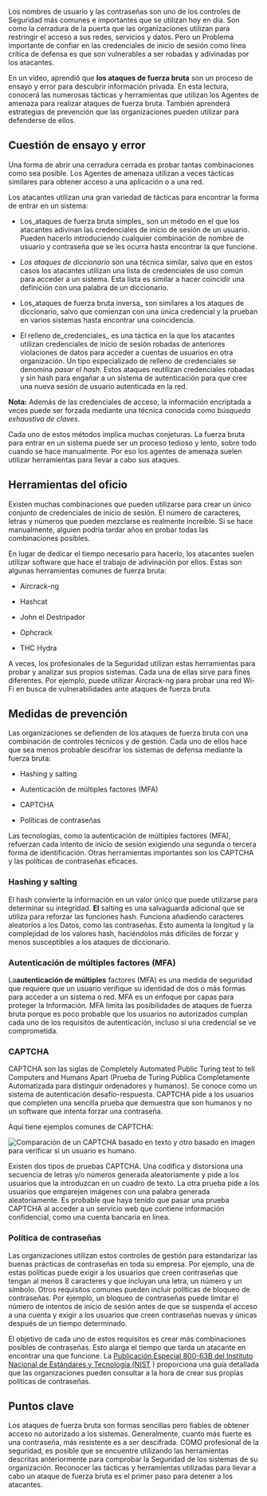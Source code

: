 
Los nombres de usuario y las contraseñas son uno de los controles de Seguridad más comunes e importantes que se utilizan hoy en día. Son como la cerradura de la puerta que las organizaciones utilizan para restringir el acceso a sus redes, servicios y datos. Pero un Problema importante de confiar en las credenciales de inicio de sesión como línea crítica de defensa es que son vulnerables a ser robadas y adivinadas por los atacantes.

En un vídeo, aprendió que **los ataques de fuerza bruta** son un proceso de ensayo y error para descubrir información privada. En esta lectura, conocerá las numerosas tácticas y herramientas que utilizan los Agentes de amenaza para realizar ataques de fuerza bruta. También aprenderá estrategias de prevención que las organizaciones pueden utilizar para defenderse de ellos.

## Cuestión de ensayo y error

Una forma de abrir una cerradura cerrada es probar tantas combinaciones como sea posible. Los Agentes de amenaza utilizan a veces tácticas similares para obtener acceso a una aplicación o a una red.

Los atacantes utilizan una gran variedad de tácticas para encontrar la forma de entrar en un sistema:

- Los_ataques de fuerza bruta simples_ son un método en el que los atacantes adivinan las credenciales de inicio de sesión de un usuario. Pueden hacerlo introduciendo cualquier combinación de nombre de usuario y contraseña que se les ocurra hasta encontrar la que funcione.
    
- _Los ataques de diccionario_ son una técnica similar, salvo que en estos casos los atacantes utilizan una lista de credenciales de uso común para acceder a un sistema. Esta lista es similar a hacer coincidir una definición con una palabra de un diccionario.
    
- Los_ataques de fuerza bruta inversa_ son similares a los ataques de diccionario, salvo que comienzan con una única credencial y la prueban en varios sistemas hasta encontrar una coincidencia.
    
- El relleno de_credenciales_ es una táctica en la que los atacantes utilizan credenciales de inicio de sesión robadas de anteriores violaciones de datos para acceder a cuentas de usuarios en otra organización. Un tipo especializado de relleno de credenciales se denomina _pasar el hash_. Estos ataques reutilizan credenciales robadas y sin hash para engañar a un sistema de autenticación para que cree una nueva sesión de usuario autenticada en la red.
    

**Nota:** Además de las credenciales de acceso, la información encriptada a veces puede ser forzada mediante una técnica conocida como _búsqueda exhaustiva de claves_.

Cada uno de estos métodos implica muchas conjeturas. La fuerza bruta para entrar en un sistema puede ser un proceso tedioso y lento, sobre todo cuando se hace manualmente. Por eso los agentes de amenaza suelen utilizar herramientas para llevar a cabo sus ataques.

## Herramientas del oficio

Existen muchas combinaciones que pueden utilizarse para crear un único conjunto de credenciales de inicio de sesión. El número de caracteres, letras y números que pueden mezclarse es realmente increíble. Si se hace manualmente, alguien podría tardar años en probar todas las combinaciones posibles.

En lugar de dedicar el tiempo necesario para hacerlo, los atacantes suelen utilizar software que hace el trabajo de adivinación por ellos. Estas son algunas herramientas comunes de fuerza bruta:

- Aircrack-ng
    
- Hashcat
    
- John el Destripador
    
- Ophcrack
    
- THC Hydra
    

A veces, los profesionales de la Seguridad utilizan estas herramientas para probar y analizar sus propios sistemas. Cada una de ellas sirve para fines diferentes. Por ejemplo, puede utilizar Aircrack-ng para probar una red Wi-Fi en busca de vulnerabilidades ante ataques de fuerza bruta.

## Medidas de prevención

Las organizaciones se defienden de los ataques de fuerza bruta con una combinación de controles técnicos y de gestión. Cada uno de ellos hace que sea menos probable descifrar los sistemas de defensa mediante la fuerza bruta:

- Hashing y salting
    
- Autenticación de múltiples factores (MFA)
    
- CAPTCHA
    
- Políticas de contraseñas
    

Las tecnologías, como la autenticación de múltiples factores (MFA), refuerzan cada intento de inicio de sesión exigiendo una segunda o tercera forma de identificación. Otras herramientas importantes son los CAPTCHA y las políticas de contraseñas eficaces.

### **Hashing y salting**

El hash convierte la información en un valor único que puede utilizarse para determinar su integridad. **El** salting es una salvaguarda adicional que se utiliza para reforzar las funciones hash. Funciona añadiendo caracteres aleatorios a los Datos, como las contraseñas. Esto aumenta la longitud y la complejidad de los valores hash, haciéndolos más difíciles de forzar y menos susceptibles a los ataques de diccionario.

### **Autenticación de múltiples factores (MFA)**

La**autenticación de múltiples** factores (MFA) es una medida de seguridad que requiere que un usuario verifique su identidad de dos o más formas para acceder a un sistema o red. MFA es un enfoque por capas para proteger la Información. MFA limita las posibilidades de ataques de fuerza bruta porque es poco probable que los usuarios no autorizados cumplan cada uno de los requisitos de autenticación, incluso si una credencial se ve comprometida.

### **CAPTCHA**

CAPTCHA son las siglas de Completely Automated Public Turing test to tell Computers and Humans Apart (Prueba de Turing Pública Completamente Automatizada para distinguir ordenadores y humanos). Se conoce como un sistema de autenticación desafío-respuesta. CAPTCHA pide a los usuarios que completen una sencilla prueba que demuestra que son humanos y no un software que intenta forzar una contraseña.

Aquí tiene ejemplos comunes de CAPTCHA:

![Comparación de un CAPTCHA basado en texto y otro basado en imagen para verificar si un usuario es humano.](https://d3c33hcgiwev3.cloudfront.net/imageAssetProxy.v1/tPsircWORfqlMVM3Pj3fEw_4ef34f0193e5481e8cac9e2379a02cf1_S36G003.png?expiry=1759017600000&hmac=o5Wi9gmlpospSqTz72jGLpSg1eeE-KaLGGARf9ct0HM)

Existen dos tipos de pruebas CAPTCHA. Una codifica y distorsiona una secuencia de letras y/o números generada aleatoriamente y pide a los usuarios que la introduzcan en un cuadro de texto. La otra prueba pide a los usuarios que emparejen imágenes con una palabra generada aleatoriamente. Es probable que haya tenido que pasar una prueba CAPTCHA al acceder a un servicio web que contiene información confidencial, como una cuenta bancaria en línea.

### **Política de contraseñas**

Las organizaciones utilizan estos controles de gestión para estandarizar las buenas prácticas de contraseñas en toda su empresa. Por ejemplo, una de estas políticas puede exigir a los usuarios que creen contraseñas que tengan al menos 8 caracteres y que incluyan una letra, un número y un símbolo. Otros requisitos comunes pueden incluir políticas de bloqueo de contraseñas. Por ejemplo, un bloqueo de contraseñas puede limitar el número de intentos de inicio de sesión antes de que se suspenda el acceso a una cuenta y exigir a los usuarios que creen contraseñas nuevas y únicas después de un tiempo determinado.

El objetivo de cada uno de estos requisitos es crear más combinaciones posibles de contraseñas. Esto alarga el tiempo que tarda un atacante en encontrar una que funcione. La [Publicación Especial 800-63B del Instituto Nacional de Estándares y Tecnología (NIST](https://nvlpubs.nist.gov/nistpubs/SpecialPublications/NIST.SP.800-63b.pdf) ) proporciona una guía detallada que las organizaciones pueden consultar a la hora de crear sus propias políticas de contraseñas.

## Puntos clave

Los ataques de fuerza bruta son formas sencillas pero fiables de obtener acceso no autorizado a los sistemas. Generalmente, cuanto más fuerte es una contraseña, más resistente es a ser descifrada. COMO profesional de la seguridad, es posible que se encuentre utilizando las herramientas descritas anteriormente para comprobar la Seguridad de los sistemas de su organización. Reconocer las tácticas y herramientas utilizadas para llevar a cabo un ataque de fuerza bruta es el primer paso para detener a los atacantes.
